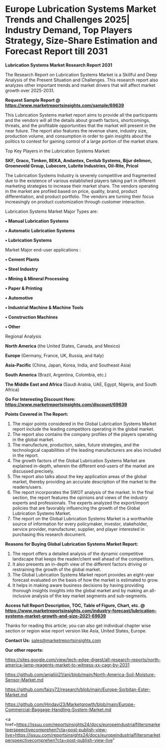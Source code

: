 # Europe Lubrication Systems Market Trends and Challenges 2025| Industry Demand, Top Players Strategy, Size-Share Estimation and Forecast Report till 2031

<strong>Lubrication Systems Market Research Report 2031</strong>

The Research Report on Lubrication Systems Market is a Skillful and Deep Analysis of the Present Situation and Challenges. This research report also analyzes other important trends and market drivers that will affect market growth over 2025-2031.

<strong>Request Sample Report @ <a href=https://www.marketreportsinsights.com/sample/69639>https://www.marketreportsinsights.com/sample/69639</a></strong>

This Lubrication Systems market report aims to provide all the participants and the vendors will all the details about growth factors, shortcomings, threats, and the profitable opportunities that the market will present in the near future. The report also features the revenue share, industry size, production volume, and consumption in order to gain insights about the politics to contest for gaining control of a large portion of the market share.

Top Key Players in the Lubrication Systems Market:

<strong>SKF, Graco, Timken, BEKA, Andantex, Cenlub Systems, Bijur delimon, Groeneveld Group, Lubecore, Lubrite Industries, Oil-Rite, Pricol</strong>

The Lubrication Systems Industry is severely competitive and fragmented due to the existence of various established players taking part in different marketing strategies to increase their market share. The vendors operating in the market are profiled based on price, quality, brand, product differentiation, and product portfolio. The vendors are turning their focus increasingly on product customization through customer interaction.

Lubrication Systems Market Major Types are:

<strong>• Manual Lubrication Systems

• Automatic Lubrication Systems

• Lubrication Systems</strong>

Market Major end-user applications :

<strong>• Cement Plants

• Steel Industry

• Mining & Mineral Processing

• Paper & Printing

• Automotive

• Industrial Machine & Machine Tools

• Construction Machines

• Other</strong>

Regional Analysis

</u><strong><b>North America</b></strong> (the United States, Canada, and Mexico)

<strong><b>Europe </b></strong>(Germany, France, UK, Russia, and Italy)

<strong><b>Asia-Pacific</b></strong> (China, Japan, Korea, India, and Southeast Asia)

<strong><b>South America</b></strong> (Brazil, Argentina, Colombia, etc.)

<strong><b>The Middle East and Africa</b></strong> (Saudi Arabia, UAE, Egypt, Nigeria, and South Africa)

<strong>Go For Interesting Discount Here: <a href=https://www.marketreportsinsights.com/discount/69639>https://www.marketreportsinsights.com/discount/69639</a></strong>

<strong>Points Covered in The Report:</strong>
<ol>
  <li>The major points considered in the Global Lubrication Systems Market report include the leading competitors operating in the global market.</li>
  <li>The report also contains the company profiles of the players operating in the global market.</li>
  <li>The manufacture, production, sales, future strategies, and the technological capabilities of the leading manufacturers are also included in the report.</li>
  <li>The growth factors of the Global Lubrication Systems Market are explained in-depth, wherein the different end-users of the market are discussed precisely.</li>
  <li>The report also talks about the key application areas of the global market, thereby providing an accurate description of the market to the readers/users.</li>
  <li>The report incorporates the SWOT analysis of the market. In the final section, the report features the opinions and views of the industry experts and professionals. The experts analyzed the export/import policies that are favorably influencing the growth of the Global Lubrication Systems Market.</li>
  <li>The report on the Global Lubrication Systems Market is a worthwhile source of information for every policymaker, investor, stakeholder, service provider, manufacturer, supplier, and player interested in purchasing this research document.</li>
</ol>
<strong>Reasons for Buying Global Lubrication Systems Market Report:</strong>

<ol>
  <li>The report offers a detailed analysis of the dynamic competitive landscape that keeps the reader/client well ahead of the competitors.</li>
  <li>It also presents an in-depth view of the different factors driving or restraining the growth of the global market.</li>
  <li>The Global Lubrication Systems Market report provides an eight-year forecast evaluated on the basis of how the market is estimated to grow.</li>
  <li>It helps in making aware business decisions by having providing thorough insights insights into the global market and by making an all-inclusive analysis of the key market segments and sub-segments.</li>
</ol>
<strong>Access full Report Description, TOC, Table of Figure, Chart, etc. @ <a href=https://www.marketreportsinsights.com/industry-forecast/lubrication-systems-market-growth-and-size-2021-69639>https://www.marketreportsinsights.com/industry-forecast/lubrication-systems-market-growth-and-size-2021-69639</a></strong>


Thanks for reading this article; you can also get individual chapter wise section or region wise report version like Asia, United States, Europe.

<strong>Contact Us:</strong>
sales@marketreportsinsights.com

<strong>Our other reports:</strong>

<a href=https://sites.google.com/view/tech-edge-digest/all-research-reports/north-america-lamp-reagents-market-to-witness-xx-cagr-by-2031>https://sites.google.com/view/tech-edge-digest/all-research-reports/north-america-lamp-reagents-market-to-witness-xx-cagr-by-2031</a>

<a href=https://github.com/anjaliiii21/anj/blob/main/North-America-Soil-Moisture-Sensor-Market.md>https://github.com/anjaliiii21/anj/blob/main/North-America-Soil-Moisture-Sensor-Market.md</a>

<a href=https://github.com/faizy72/research/blob/main/Europe-Sorbitan-Ester-Market.md>https://github.com/faizy72/research/blob/main/Europe-Sorbitan-Ester-Market.md</a>

<a href=https://github.com/Hindavi23/Marketgrowth/blob/main/Europe-Commercial-Baggage-Handling-System-Market.md>https://github.com/Hindavi23/Marketgrowth/blob/main/Europe-Commercial-Baggage-Handling-System-Market.md</a>

<a href=https://issuu.com/reportsinsights24/docs/europeindustrialfiltersmarketperspeectivecomprehen?cta=post-publish-view-live>https://issuu.com/reportsinsights24/docs/europeindustrialfiltersmarketperspeectivecomprehen?cta=post-publish-view-live</a>"
